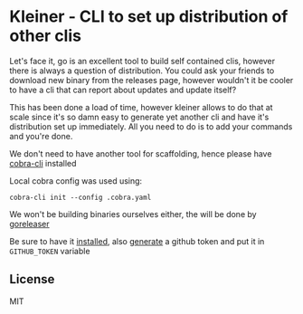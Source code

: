 # Kleiner - CLI to set up distribution of other clis

Let's face it, go is an excellent tool to build self contained clis, however
there is always a question of distribution. You could ask your friends to download
new binary from the releases page, however wouldn't it be cooler to have a cli
that can report about updates and update itself?

This has been done a load of time, however kleiner allows to do that at scale
since it's so damn easy to generate yet another cli and have it's distribution
set up immediately. All you need to do is to add your commands and you're done.

We don't need to have another tool for scaffolding, hence please have [cobra-cli](https://github.com/spf13/cobra-cli)
installed

Local cobra config was used using:

```
cobra-cli init --config .cobra.yaml
```

We won't be building binaries ourselves either, the will be done by [goreleaser](https://goreleaser.com/install)

Be sure to have it [installed](https://goreleaser.com/quick-start/), also [generate](https://github.com/settings/tokens/new?scopes=repo,write:packages) a github token and put it
in `GITHUB_TOKEN` variable

## License

MIT
